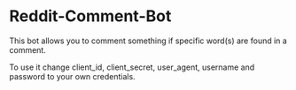 # Reddit-Comment-Bot

This bot allows you to comment something if specific word(s) are found in a comment.

To use it change client_id, client_secret, user_agent, username and password to your own credentials.
